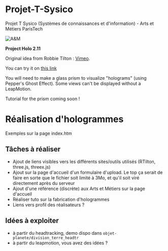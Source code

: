 ﻿# Projet-T-Sysico

Projet T Sysico (Systèmes de connaissances et d'information) - Arts et Métiers ParisTech

![A&M](http://action-internationale.gadzarts.org/uploads/Images/Ingenieurs-Arts-et-Metiers-ParisTech.jpg)

**Project Holo 2.11**

Original idea from Robbie Tilton : [Vimeo](http://vimeo.com/59377788).

You can try it on [this link](http://zaloeil.olympe.in/projet-t/)

You will need to make a glass prism to visualize "holograms" (using Pepper's Ghost Effect). Some views can't be displayed without a LeapMotion.

Tutorial for the prism coming soon !


# Réalisation d'hologrammes

Exemples sur la page index.htm


## Tâches à réaliser

* Ajout de liens visibles vers les différents sites/outils utilisés (RTilton, three.js, threex.js)
* Ajout sur la page d'accueil d'un formulaire d'upload. Le top ça serait de faire en sorte que le fichier soit limité à 3Mo, et qu'il soit viré directement après du serveur
* Ajout d'une référence (discrète) aux Arts et Métiers sur la page d'accueil
* Réaliser tuto sur la fabrication d'hologrammes
* Liens vers profil des réalisateurs ?

## Idées à exploiter
* à partir du headtracking, demo dispo dans `objet-planete/division_terre_headtr`
* à partir du leapmotion, vous avez des idées ?